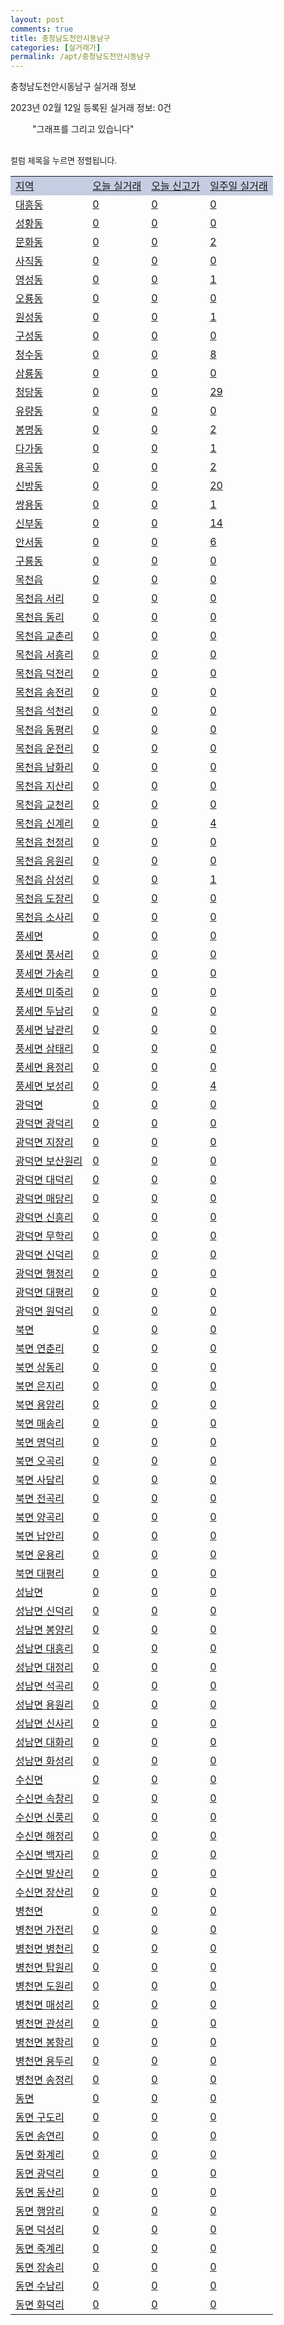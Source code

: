 ```yaml
---
layout: post
comments: true
title: 충청남도천안시동남구
categories: [실거래가]
permalink: /apt/충청남도천안시동남구
---
```


충청남도천안시동남구 실거래 정보

2023년 02월 12일 등록된 실거래 정보: 0건

<!--<script async src="https://pagead2.googlesyndication.com/pagead/js/adsbygoogle.js?client=ca-pub-3485438051770037"
 crossorigin="anonymous"></script>-->

<script type="text/javascript">
  google.charts.load('current', {'packages':['corechart']});
  google.charts.setOnLoadCallback(drawChart);

  function drawChart() {
    var data = google.visualization.arrayToDataTable([['거래일', '매매', '전월세', '전매'], ['21-01', 11, 6, 1], ['21-02', 0, 2, 0], ['21-03', 0, 2, 0], ['21-04', 0, 1, 0], ['21-05', 0, 0, 1], ['21-06', 0, 2, 0], ['21-07', 2, 20, 1], ['21-08', 112, 87, 19], ['21-09', 25, 12, 8], ['21-10', 5, 1, 1], ['21-11', 9, 5, 0], ['21-12', 0, 2, 0], ['22-01', 0, 31, 3], ['22-02', 172, 265, 54], ['22-03', 340, 282, 107], ['22-04', 406, 419, 77], ['22-05', 317, 335, 68], ['22-06', 255, 488, 27], ['22-07', 211, 352, 28], ['22-08', 199, 308, 17], ['22-09', 193, 280, 42], ['22-10', 217, 295, 39], ['22-11', 163, 304, 51], ['22-12', 191, 315, 52], ['23-01', 170, 247, 54], ['23-02', 49, 52, 28]]);

    var options = {
      title: '최근 1년간 유형별 거래량 추이',
      legend: { position: 'bottom' }
    };

    setTimeout(function() {
        var chart = new google.visualization.LineChart(document.getElementById('columnchart_material'));
        chart.draw(data, (options));
        document.getElementById('loading').style.display = 'none';
        var dayLabel = (new Date()).getDay();
        if (dayLabel < 2) {
            sorttable.innerSortFunction.apply(document.getElementById('week'), []);
            sorttable.innerSortFunction.apply(document.getElementById('week'), []);        
        }
        else {
            sorttable.innerSortFunction.apply(document.getElementById('today'), []);
            sorttable.innerSortFunction.apply(document.getElementById('today'), []);
        }
    }, 200);

  }
</script>

<div id="loading" style="z-index:20; display: block; margin-left: 35px">"그래프를 그리고 있습니다"</div>
<div id="columnchart_material" style="width: 95%; margin-left: -35px; display: block"></div>
<!--<div style="width: 95%; margin-left: -35px; display: block">
      <script async src="https://pagead2.googlesyndication.com/pagead/js/adsbygoogle.js?client=ca-pub-3485438051770037"
          crossorigin="anonymous"></script>
      <ins class="adsbygoogle"
          style="display:block"
          data-ad-format="fluid"
          data-ad-layout-key="-fb+5w+4e-db+86"
          data-ad-client="ca-pub-3485438051770037"
          data-ad-slot="1827090281"></ins>
      <script>
          (adsbygoogle = window.adsbygoogle || []).push({});
      </script>
</div>-->
<br>

<font size='small' style='font-size: small;'>컬럼 제목을 누르면 정렬됩니다.</font>
<table class="sortable">
  <tr style='background-color: rgba(114, 132, 186,0.4);'>
    <td id="region"><a href="#">지역</a></td>
    <td id="today"><a href="#">오늘 실거래</a></td>
    <td id="today_new"><a href="#">오늘 신고가</a></td>
    <td id="week"><a href="#">일주일 실거래</a></td>
  </tr>

  
  <tr class="item">
    <td><a href="충청남도천안시동남구대흥동">대흥동</a></td>
    <td><a href="충청남도천안시동남구대흥동">0</a></td>
    <td><a href="충청남도천안시동남구대흥동">0</a></td>
    <td><a href="충청남도천안시동남구대흥동">0</a></td>
  </tr>
    

  <tr class="item">
    <td><a href="충청남도천안시동남구성황동">성황동</a></td>
    <td><a href="충청남도천안시동남구성황동">0</a></td>
    <td><a href="충청남도천안시동남구성황동">0</a></td>
    <td><a href="충청남도천안시동남구성황동">0</a></td>
  </tr>
    

  <tr class="item">
    <td><a href="충청남도천안시동남구문화동">문화동</a></td>
    <td><a href="충청남도천안시동남구문화동">0</a></td>
    <td><a href="충청남도천안시동남구문화동">0</a></td>
    <td><a href="충청남도천안시동남구문화동">2</a></td>
  </tr>
    

  <tr class="item">
    <td><a href="충청남도천안시동남구사직동">사직동</a></td>
    <td><a href="충청남도천안시동남구사직동">0</a></td>
    <td><a href="충청남도천안시동남구사직동">0</a></td>
    <td><a href="충청남도천안시동남구사직동">0</a></td>
  </tr>
    

  <tr class="item">
    <td><a href="충청남도천안시동남구영성동">영성동</a></td>
    <td><a href="충청남도천안시동남구영성동">0</a></td>
    <td><a href="충청남도천안시동남구영성동">0</a></td>
    <td><a href="충청남도천안시동남구영성동">1</a></td>
  </tr>
    

  <tr class="item">
    <td><a href="충청남도천안시동남구오룡동">오룡동</a></td>
    <td><a href="충청남도천안시동남구오룡동">0</a></td>
    <td><a href="충청남도천안시동남구오룡동">0</a></td>
    <td><a href="충청남도천안시동남구오룡동">0</a></td>
  </tr>
    

  <tr class="item">
    <td><a href="충청남도천안시동남구원성동">원성동</a></td>
    <td><a href="충청남도천안시동남구원성동">0</a></td>
    <td><a href="충청남도천안시동남구원성동">0</a></td>
    <td><a href="충청남도천안시동남구원성동">1</a></td>
  </tr>
    

  <tr class="item">
    <td><a href="충청남도천안시동남구구성동">구성동</a></td>
    <td><a href="충청남도천안시동남구구성동">0</a></td>
    <td><a href="충청남도천안시동남구구성동">0</a></td>
    <td><a href="충청남도천안시동남구구성동">0</a></td>
  </tr>
    

  <tr class="item">
    <td><a href="충청남도천안시동남구청수동">청수동</a></td>
    <td><a href="충청남도천안시동남구청수동">0</a></td>
    <td><a href="충청남도천안시동남구청수동">0</a></td>
    <td><a href="충청남도천안시동남구청수동">8</a></td>
  </tr>
    

  <tr class="item">
    <td><a href="충청남도천안시동남구삼룡동">삼룡동</a></td>
    <td><a href="충청남도천안시동남구삼룡동">0</a></td>
    <td><a href="충청남도천안시동남구삼룡동">0</a></td>
    <td><a href="충청남도천안시동남구삼룡동">0</a></td>
  </tr>
    

  <tr class="item">
    <td><a href="충청남도천안시동남구청당동">청당동</a></td>
    <td><a href="충청남도천안시동남구청당동">0</a></td>
    <td><a href="충청남도천안시동남구청당동">0</a></td>
    <td><a href="충청남도천안시동남구청당동">29</a></td>
  </tr>
    

  <tr class="item">
    <td><a href="충청남도천안시동남구유량동">유량동</a></td>
    <td><a href="충청남도천안시동남구유량동">0</a></td>
    <td><a href="충청남도천안시동남구유량동">0</a></td>
    <td><a href="충청남도천안시동남구유량동">0</a></td>
  </tr>
    

  <tr class="item">
    <td><a href="충청남도천안시동남구봉명동">봉명동</a></td>
    <td><a href="충청남도천안시동남구봉명동">0</a></td>
    <td><a href="충청남도천안시동남구봉명동">0</a></td>
    <td><a href="충청남도천안시동남구봉명동">2</a></td>
  </tr>
    

  <tr class="item">
    <td><a href="충청남도천안시동남구다가동">다가동</a></td>
    <td><a href="충청남도천안시동남구다가동">0</a></td>
    <td><a href="충청남도천안시동남구다가동">0</a></td>
    <td><a href="충청남도천안시동남구다가동">1</a></td>
  </tr>
    

  <tr class="item">
    <td><a href="충청남도천안시동남구용곡동">용곡동</a></td>
    <td><a href="충청남도천안시동남구용곡동">0</a></td>
    <td><a href="충청남도천안시동남구용곡동">0</a></td>
    <td><a href="충청남도천안시동남구용곡동">2</a></td>
  </tr>
    

  <tr class="item">
    <td><a href="충청남도천안시동남구신방동">신방동</a></td>
    <td><a href="충청남도천안시동남구신방동">0</a></td>
    <td><a href="충청남도천안시동남구신방동">0</a></td>
    <td><a href="충청남도천안시동남구신방동">20</a></td>
  </tr>
    

  <tr class="item">
    <td><a href="충청남도천안시동남구쌍용동">쌍용동</a></td>
    <td><a href="충청남도천안시동남구쌍용동">0</a></td>
    <td><a href="충청남도천안시동남구쌍용동">0</a></td>
    <td><a href="충청남도천안시동남구쌍용동">1</a></td>
  </tr>
    

  <tr class="item">
    <td><a href="충청남도천안시동남구신부동">신부동</a></td>
    <td><a href="충청남도천안시동남구신부동">0</a></td>
    <td><a href="충청남도천안시동남구신부동">0</a></td>
    <td><a href="충청남도천안시동남구신부동">14</a></td>
  </tr>
    

  <tr class="item">
    <td><a href="충청남도천안시동남구안서동">안서동</a></td>
    <td><a href="충청남도천안시동남구안서동">0</a></td>
    <td><a href="충청남도천안시동남구안서동">0</a></td>
    <td><a href="충청남도천안시동남구안서동">6</a></td>
  </tr>
    

  <tr class="item">
    <td><a href="충청남도천안시동남구구룡동">구룡동</a></td>
    <td><a href="충청남도천안시동남구구룡동">0</a></td>
    <td><a href="충청남도천안시동남구구룡동">0</a></td>
    <td><a href="충청남도천안시동남구구룡동">0</a></td>
  </tr>
    

  <tr class="item">
    <td><a href="충청남도천안시동남구목천읍">목천읍</a></td>
    <td><a href="충청남도천안시동남구목천읍">0</a></td>
    <td><a href="충청남도천안시동남구목천읍">0</a></td>
    <td><a href="충청남도천안시동남구목천읍">0</a></td>
  </tr>
    

  <tr class="item">
    <td><a href="충청남도천안시동남구목천읍서리">목천읍 서리</a></td>
    <td><a href="충청남도천안시동남구목천읍서리">0</a></td>
    <td><a href="충청남도천안시동남구목천읍서리">0</a></td>
    <td><a href="충청남도천안시동남구목천읍서리">0</a></td>
  </tr>
    

  <tr class="item">
    <td><a href="충청남도천안시동남구목천읍동리">목천읍 동리</a></td>
    <td><a href="충청남도천안시동남구목천읍동리">0</a></td>
    <td><a href="충청남도천안시동남구목천읍동리">0</a></td>
    <td><a href="충청남도천안시동남구목천읍동리">0</a></td>
  </tr>
    

  <tr class="item">
    <td><a href="충청남도천안시동남구목천읍교촌리">목천읍 교촌리</a></td>
    <td><a href="충청남도천안시동남구목천읍교촌리">0</a></td>
    <td><a href="충청남도천안시동남구목천읍교촌리">0</a></td>
    <td><a href="충청남도천안시동남구목천읍교촌리">0</a></td>
  </tr>
    

  <tr class="item">
    <td><a href="충청남도천안시동남구목천읍서흥리">목천읍 서흥리</a></td>
    <td><a href="충청남도천안시동남구목천읍서흥리">0</a></td>
    <td><a href="충청남도천안시동남구목천읍서흥리">0</a></td>
    <td><a href="충청남도천안시동남구목천읍서흥리">0</a></td>
  </tr>
    

  <tr class="item">
    <td><a href="충청남도천안시동남구목천읍덕전리">목천읍 덕전리</a></td>
    <td><a href="충청남도천안시동남구목천읍덕전리">0</a></td>
    <td><a href="충청남도천안시동남구목천읍덕전리">0</a></td>
    <td><a href="충청남도천안시동남구목천읍덕전리">0</a></td>
  </tr>
    

  <tr class="item">
    <td><a href="충청남도천안시동남구목천읍송전리">목천읍 송전리</a></td>
    <td><a href="충청남도천안시동남구목천읍송전리">0</a></td>
    <td><a href="충청남도천안시동남구목천읍송전리">0</a></td>
    <td><a href="충청남도천안시동남구목천읍송전리">0</a></td>
  </tr>
    

  <tr class="item">
    <td><a href="충청남도천안시동남구목천읍석천리">목천읍 석천리</a></td>
    <td><a href="충청남도천안시동남구목천읍석천리">0</a></td>
    <td><a href="충청남도천안시동남구목천읍석천리">0</a></td>
    <td><a href="충청남도천안시동남구목천읍석천리">0</a></td>
  </tr>
    

  <tr class="item">
    <td><a href="충청남도천안시동남구목천읍동평리">목천읍 동평리</a></td>
    <td><a href="충청남도천안시동남구목천읍동평리">0</a></td>
    <td><a href="충청남도천안시동남구목천읍동평리">0</a></td>
    <td><a href="충청남도천안시동남구목천읍동평리">0</a></td>
  </tr>
    

  <tr class="item">
    <td><a href="충청남도천안시동남구목천읍운전리">목천읍 운전리</a></td>
    <td><a href="충청남도천안시동남구목천읍운전리">0</a></td>
    <td><a href="충청남도천안시동남구목천읍운전리">0</a></td>
    <td><a href="충청남도천안시동남구목천읍운전리">0</a></td>
  </tr>
    

  <tr class="item">
    <td><a href="충청남도천안시동남구목천읍남화리">목천읍 남화리</a></td>
    <td><a href="충청남도천안시동남구목천읍남화리">0</a></td>
    <td><a href="충청남도천안시동남구목천읍남화리">0</a></td>
    <td><a href="충청남도천안시동남구목천읍남화리">0</a></td>
  </tr>
    

  <tr class="item">
    <td><a href="충청남도천안시동남구목천읍지산리">목천읍 지산리</a></td>
    <td><a href="충청남도천안시동남구목천읍지산리">0</a></td>
    <td><a href="충청남도천안시동남구목천읍지산리">0</a></td>
    <td><a href="충청남도천안시동남구목천읍지산리">0</a></td>
  </tr>
    

  <tr class="item">
    <td><a href="충청남도천안시동남구목천읍교천리">목천읍 교천리</a></td>
    <td><a href="충청남도천안시동남구목천읍교천리">0</a></td>
    <td><a href="충청남도천안시동남구목천읍교천리">0</a></td>
    <td><a href="충청남도천안시동남구목천읍교천리">0</a></td>
  </tr>
    

  <tr class="item">
    <td><a href="충청남도천안시동남구목천읍신계리">목천읍 신계리</a></td>
    <td><a href="충청남도천안시동남구목천읍신계리">0</a></td>
    <td><a href="충청남도천안시동남구목천읍신계리">0</a></td>
    <td><a href="충청남도천안시동남구목천읍신계리">4</a></td>
  </tr>
    

  <tr class="item">
    <td><a href="충청남도천안시동남구목천읍천정리">목천읍 천정리</a></td>
    <td><a href="충청남도천안시동남구목천읍천정리">0</a></td>
    <td><a href="충청남도천안시동남구목천읍천정리">0</a></td>
    <td><a href="충청남도천안시동남구목천읍천정리">0</a></td>
  </tr>
    

  <tr class="item">
    <td><a href="충청남도천안시동남구목천읍응원리">목천읍 응원리</a></td>
    <td><a href="충청남도천안시동남구목천읍응원리">0</a></td>
    <td><a href="충청남도천안시동남구목천읍응원리">0</a></td>
    <td><a href="충청남도천안시동남구목천읍응원리">0</a></td>
  </tr>
    

  <tr class="item">
    <td><a href="충청남도천안시동남구목천읍삼성리">목천읍 삼성리</a></td>
    <td><a href="충청남도천안시동남구목천읍삼성리">0</a></td>
    <td><a href="충청남도천안시동남구목천읍삼성리">0</a></td>
    <td><a href="충청남도천안시동남구목천읍삼성리">1</a></td>
  </tr>
    

  <tr class="item">
    <td><a href="충청남도천안시동남구목천읍도장리">목천읍 도장리</a></td>
    <td><a href="충청남도천안시동남구목천읍도장리">0</a></td>
    <td><a href="충청남도천안시동남구목천읍도장리">0</a></td>
    <td><a href="충청남도천안시동남구목천읍도장리">0</a></td>
  </tr>
    

  <tr class="item">
    <td><a href="충청남도천안시동남구목천읍소사리">목천읍 소사리</a></td>
    <td><a href="충청남도천안시동남구목천읍소사리">0</a></td>
    <td><a href="충청남도천안시동남구목천읍소사리">0</a></td>
    <td><a href="충청남도천안시동남구목천읍소사리">0</a></td>
  </tr>
    

  <tr class="item">
    <td><a href="충청남도천안시동남구풍세면">풍세면</a></td>
    <td><a href="충청남도천안시동남구풍세면">0</a></td>
    <td><a href="충청남도천안시동남구풍세면">0</a></td>
    <td><a href="충청남도천안시동남구풍세면">0</a></td>
  </tr>
    

  <tr class="item">
    <td><a href="충청남도천안시동남구풍세면풍서리">풍세면 풍서리</a></td>
    <td><a href="충청남도천안시동남구풍세면풍서리">0</a></td>
    <td><a href="충청남도천안시동남구풍세면풍서리">0</a></td>
    <td><a href="충청남도천안시동남구풍세면풍서리">0</a></td>
  </tr>
    

  <tr class="item">
    <td><a href="충청남도천안시동남구풍세면가송리">풍세면 가송리</a></td>
    <td><a href="충청남도천안시동남구풍세면가송리">0</a></td>
    <td><a href="충청남도천안시동남구풍세면가송리">0</a></td>
    <td><a href="충청남도천안시동남구풍세면가송리">0</a></td>
  </tr>
    

  <tr class="item">
    <td><a href="충청남도천안시동남구풍세면미죽리">풍세면 미죽리</a></td>
    <td><a href="충청남도천안시동남구풍세면미죽리">0</a></td>
    <td><a href="충청남도천안시동남구풍세면미죽리">0</a></td>
    <td><a href="충청남도천안시동남구풍세면미죽리">0</a></td>
  </tr>
    

  <tr class="item">
    <td><a href="충청남도천안시동남구풍세면두남리">풍세면 두남리</a></td>
    <td><a href="충청남도천안시동남구풍세면두남리">0</a></td>
    <td><a href="충청남도천안시동남구풍세면두남리">0</a></td>
    <td><a href="충청남도천안시동남구풍세면두남리">0</a></td>
  </tr>
    

  <tr class="item">
    <td><a href="충청남도천안시동남구풍세면남관리">풍세면 남관리</a></td>
    <td><a href="충청남도천안시동남구풍세면남관리">0</a></td>
    <td><a href="충청남도천안시동남구풍세면남관리">0</a></td>
    <td><a href="충청남도천안시동남구풍세면남관리">0</a></td>
  </tr>
    

  <tr class="item">
    <td><a href="충청남도천안시동남구풍세면삼태리">풍세면 삼태리</a></td>
    <td><a href="충청남도천안시동남구풍세면삼태리">0</a></td>
    <td><a href="충청남도천안시동남구풍세면삼태리">0</a></td>
    <td><a href="충청남도천안시동남구풍세면삼태리">0</a></td>
  </tr>
    

  <tr class="item">
    <td><a href="충청남도천안시동남구풍세면용정리">풍세면 용정리</a></td>
    <td><a href="충청남도천안시동남구풍세면용정리">0</a></td>
    <td><a href="충청남도천안시동남구풍세면용정리">0</a></td>
    <td><a href="충청남도천안시동남구풍세면용정리">0</a></td>
  </tr>
    

  <tr class="item">
    <td><a href="충청남도천안시동남구풍세면보성리">풍세면 보성리</a></td>
    <td><a href="충청남도천안시동남구풍세면보성리">0</a></td>
    <td><a href="충청남도천안시동남구풍세면보성리">0</a></td>
    <td><a href="충청남도천안시동남구풍세면보성리">4</a></td>
  </tr>
    

  <tr class="item">
    <td><a href="충청남도천안시동남구광덕면">광덕면</a></td>
    <td><a href="충청남도천안시동남구광덕면">0</a></td>
    <td><a href="충청남도천안시동남구광덕면">0</a></td>
    <td><a href="충청남도천안시동남구광덕면">0</a></td>
  </tr>
    

  <tr class="item">
    <td><a href="충청남도천안시동남구광덕면광덕리">광덕면 광덕리</a></td>
    <td><a href="충청남도천안시동남구광덕면광덕리">0</a></td>
    <td><a href="충청남도천안시동남구광덕면광덕리">0</a></td>
    <td><a href="충청남도천안시동남구광덕면광덕리">0</a></td>
  </tr>
    

  <tr class="item">
    <td><a href="충청남도천안시동남구광덕면지장리">광덕면 지장리</a></td>
    <td><a href="충청남도천안시동남구광덕면지장리">0</a></td>
    <td><a href="충청남도천안시동남구광덕면지장리">0</a></td>
    <td><a href="충청남도천안시동남구광덕면지장리">0</a></td>
  </tr>
    

  <tr class="item">
    <td><a href="충청남도천안시동남구광덕면보산원리">광덕면 보산원리</a></td>
    <td><a href="충청남도천안시동남구광덕면보산원리">0</a></td>
    <td><a href="충청남도천안시동남구광덕면보산원리">0</a></td>
    <td><a href="충청남도천안시동남구광덕면보산원리">0</a></td>
  </tr>
    

  <tr class="item">
    <td><a href="충청남도천안시동남구광덕면대덕리">광덕면 대덕리</a></td>
    <td><a href="충청남도천안시동남구광덕면대덕리">0</a></td>
    <td><a href="충청남도천안시동남구광덕면대덕리">0</a></td>
    <td><a href="충청남도천안시동남구광덕면대덕리">0</a></td>
  </tr>
    

  <tr class="item">
    <td><a href="충청남도천안시동남구광덕면매당리">광덕면 매당리</a></td>
    <td><a href="충청남도천안시동남구광덕면매당리">0</a></td>
    <td><a href="충청남도천안시동남구광덕면매당리">0</a></td>
    <td><a href="충청남도천안시동남구광덕면매당리">0</a></td>
  </tr>
    

  <tr class="item">
    <td><a href="충청남도천안시동남구광덕면신흥리">광덕면 신흥리</a></td>
    <td><a href="충청남도천안시동남구광덕면신흥리">0</a></td>
    <td><a href="충청남도천안시동남구광덕면신흥리">0</a></td>
    <td><a href="충청남도천안시동남구광덕면신흥리">0</a></td>
  </tr>
    

  <tr class="item">
    <td><a href="충청남도천안시동남구광덕면무학리">광덕면 무학리</a></td>
    <td><a href="충청남도천안시동남구광덕면무학리">0</a></td>
    <td><a href="충청남도천안시동남구광덕면무학리">0</a></td>
    <td><a href="충청남도천안시동남구광덕면무학리">0</a></td>
  </tr>
    

  <tr class="item">
    <td><a href="충청남도천안시동남구광덕면신덕리">광덕면 신덕리</a></td>
    <td><a href="충청남도천안시동남구광덕면신덕리">0</a></td>
    <td><a href="충청남도천안시동남구광덕면신덕리">0</a></td>
    <td><a href="충청남도천안시동남구광덕면신덕리">0</a></td>
  </tr>
    

  <tr class="item">
    <td><a href="충청남도천안시동남구광덕면행정리">광덕면 행정리</a></td>
    <td><a href="충청남도천안시동남구광덕면행정리">0</a></td>
    <td><a href="충청남도천안시동남구광덕면행정리">0</a></td>
    <td><a href="충청남도천안시동남구광덕면행정리">0</a></td>
  </tr>
    

  <tr class="item">
    <td><a href="충청남도천안시동남구광덕면대평리">광덕면 대평리</a></td>
    <td><a href="충청남도천안시동남구광덕면대평리">0</a></td>
    <td><a href="충청남도천안시동남구광덕면대평리">0</a></td>
    <td><a href="충청남도천안시동남구광덕면대평리">0</a></td>
  </tr>
    

  <tr class="item">
    <td><a href="충청남도천안시동남구광덕면원덕리">광덕면 원덕리</a></td>
    <td><a href="충청남도천안시동남구광덕면원덕리">0</a></td>
    <td><a href="충청남도천안시동남구광덕면원덕리">0</a></td>
    <td><a href="충청남도천안시동남구광덕면원덕리">0</a></td>
  </tr>
    

  <tr class="item">
    <td><a href="충청남도천안시동남구북면">북면</a></td>
    <td><a href="충청남도천안시동남구북면">0</a></td>
    <td><a href="충청남도천안시동남구북면">0</a></td>
    <td><a href="충청남도천안시동남구북면">0</a></td>
  </tr>
    

  <tr class="item">
    <td><a href="충청남도천안시동남구북면연춘리">북면 연춘리</a></td>
    <td><a href="충청남도천안시동남구북면연춘리">0</a></td>
    <td><a href="충청남도천안시동남구북면연춘리">0</a></td>
    <td><a href="충청남도천안시동남구북면연춘리">0</a></td>
  </tr>
    

  <tr class="item">
    <td><a href="충청남도천안시동남구북면상동리">북면 상동리</a></td>
    <td><a href="충청남도천안시동남구북면상동리">0</a></td>
    <td><a href="충청남도천안시동남구북면상동리">0</a></td>
    <td><a href="충청남도천안시동남구북면상동리">0</a></td>
  </tr>
    

  <tr class="item">
    <td><a href="충청남도천안시동남구북면은지리">북면 은지리</a></td>
    <td><a href="충청남도천안시동남구북면은지리">0</a></td>
    <td><a href="충청남도천안시동남구북면은지리">0</a></td>
    <td><a href="충청남도천안시동남구북면은지리">0</a></td>
  </tr>
    

  <tr class="item">
    <td><a href="충청남도천안시동남구북면용암리">북면 용암리</a></td>
    <td><a href="충청남도천안시동남구북면용암리">0</a></td>
    <td><a href="충청남도천안시동남구북면용암리">0</a></td>
    <td><a href="충청남도천안시동남구북면용암리">0</a></td>
  </tr>
    

  <tr class="item">
    <td><a href="충청남도천안시동남구북면매송리">북면 매송리</a></td>
    <td><a href="충청남도천안시동남구북면매송리">0</a></td>
    <td><a href="충청남도천안시동남구북면매송리">0</a></td>
    <td><a href="충청남도천안시동남구북면매송리">0</a></td>
  </tr>
    

  <tr class="item">
    <td><a href="충청남도천안시동남구북면명덕리">북면 명덕리</a></td>
    <td><a href="충청남도천안시동남구북면명덕리">0</a></td>
    <td><a href="충청남도천안시동남구북면명덕리">0</a></td>
    <td><a href="충청남도천안시동남구북면명덕리">0</a></td>
  </tr>
    

  <tr class="item">
    <td><a href="충청남도천안시동남구북면오곡리">북면 오곡리</a></td>
    <td><a href="충청남도천안시동남구북면오곡리">0</a></td>
    <td><a href="충청남도천안시동남구북면오곡리">0</a></td>
    <td><a href="충청남도천안시동남구북면오곡리">0</a></td>
  </tr>
    

  <tr class="item">
    <td><a href="충청남도천안시동남구북면사담리">북면 사담리</a></td>
    <td><a href="충청남도천안시동남구북면사담리">0</a></td>
    <td><a href="충청남도천안시동남구북면사담리">0</a></td>
    <td><a href="충청남도천안시동남구북면사담리">0</a></td>
  </tr>
    

  <tr class="item">
    <td><a href="충청남도천안시동남구북면전곡리">북면 전곡리</a></td>
    <td><a href="충청남도천안시동남구북면전곡리">0</a></td>
    <td><a href="충청남도천안시동남구북면전곡리">0</a></td>
    <td><a href="충청남도천안시동남구북면전곡리">0</a></td>
  </tr>
    

  <tr class="item">
    <td><a href="충청남도천안시동남구북면양곡리">북면 양곡리</a></td>
    <td><a href="충청남도천안시동남구북면양곡리">0</a></td>
    <td><a href="충청남도천안시동남구북면양곡리">0</a></td>
    <td><a href="충청남도천안시동남구북면양곡리">0</a></td>
  </tr>
    

  <tr class="item">
    <td><a href="충청남도천안시동남구북면납안리">북면 납안리</a></td>
    <td><a href="충청남도천안시동남구북면납안리">0</a></td>
    <td><a href="충청남도천안시동남구북면납안리">0</a></td>
    <td><a href="충청남도천안시동남구북면납안리">0</a></td>
  </tr>
    

  <tr class="item">
    <td><a href="충청남도천안시동남구북면운용리">북면 운용리</a></td>
    <td><a href="충청남도천안시동남구북면운용리">0</a></td>
    <td><a href="충청남도천안시동남구북면운용리">0</a></td>
    <td><a href="충청남도천안시동남구북면운용리">0</a></td>
  </tr>
    

  <tr class="item">
    <td><a href="충청남도천안시동남구북면대평리">북면 대평리</a></td>
    <td><a href="충청남도천안시동남구북면대평리">0</a></td>
    <td><a href="충청남도천안시동남구북면대평리">0</a></td>
    <td><a href="충청남도천안시동남구북면대평리">0</a></td>
  </tr>
    

  <tr class="item">
    <td><a href="충청남도천안시동남구성남면">성남면</a></td>
    <td><a href="충청남도천안시동남구성남면">0</a></td>
    <td><a href="충청남도천안시동남구성남면">0</a></td>
    <td><a href="충청남도천안시동남구성남면">0</a></td>
  </tr>
    

  <tr class="item">
    <td><a href="충청남도천안시동남구성남면신덕리">성남면 신덕리</a></td>
    <td><a href="충청남도천안시동남구성남면신덕리">0</a></td>
    <td><a href="충청남도천안시동남구성남면신덕리">0</a></td>
    <td><a href="충청남도천안시동남구성남면신덕리">0</a></td>
  </tr>
    

  <tr class="item">
    <td><a href="충청남도천안시동남구성남면봉양리">성남면 봉양리</a></td>
    <td><a href="충청남도천안시동남구성남면봉양리">0</a></td>
    <td><a href="충청남도천안시동남구성남면봉양리">0</a></td>
    <td><a href="충청남도천안시동남구성남면봉양리">0</a></td>
  </tr>
    

  <tr class="item">
    <td><a href="충청남도천안시동남구성남면대흥리">성남면 대흥리</a></td>
    <td><a href="충청남도천안시동남구성남면대흥리">0</a></td>
    <td><a href="충청남도천안시동남구성남면대흥리">0</a></td>
    <td><a href="충청남도천안시동남구성남면대흥리">0</a></td>
  </tr>
    

  <tr class="item">
    <td><a href="충청남도천안시동남구성남면대정리">성남면 대정리</a></td>
    <td><a href="충청남도천안시동남구성남면대정리">0</a></td>
    <td><a href="충청남도천안시동남구성남면대정리">0</a></td>
    <td><a href="충청남도천안시동남구성남면대정리">0</a></td>
  </tr>
    

  <tr class="item">
    <td><a href="충청남도천안시동남구성남면석곡리">성남면 석곡리</a></td>
    <td><a href="충청남도천안시동남구성남면석곡리">0</a></td>
    <td><a href="충청남도천안시동남구성남면석곡리">0</a></td>
    <td><a href="충청남도천안시동남구성남면석곡리">0</a></td>
  </tr>
    

  <tr class="item">
    <td><a href="충청남도천안시동남구성남면용원리">성남면 용원리</a></td>
    <td><a href="충청남도천안시동남구성남면용원리">0</a></td>
    <td><a href="충청남도천안시동남구성남면용원리">0</a></td>
    <td><a href="충청남도천안시동남구성남면용원리">0</a></td>
  </tr>
    

  <tr class="item">
    <td><a href="충청남도천안시동남구성남면신사리">성남면 신사리</a></td>
    <td><a href="충청남도천안시동남구성남면신사리">0</a></td>
    <td><a href="충청남도천안시동남구성남면신사리">0</a></td>
    <td><a href="충청남도천안시동남구성남면신사리">0</a></td>
  </tr>
    

  <tr class="item">
    <td><a href="충청남도천안시동남구성남면대화리">성남면 대화리</a></td>
    <td><a href="충청남도천안시동남구성남면대화리">0</a></td>
    <td><a href="충청남도천안시동남구성남면대화리">0</a></td>
    <td><a href="충청남도천안시동남구성남면대화리">0</a></td>
  </tr>
    

  <tr class="item">
    <td><a href="충청남도천안시동남구성남면화성리">성남면 화성리</a></td>
    <td><a href="충청남도천안시동남구성남면화성리">0</a></td>
    <td><a href="충청남도천안시동남구성남면화성리">0</a></td>
    <td><a href="충청남도천안시동남구성남면화성리">0</a></td>
  </tr>
    

  <tr class="item">
    <td><a href="충청남도천안시동남구수신면">수신면</a></td>
    <td><a href="충청남도천안시동남구수신면">0</a></td>
    <td><a href="충청남도천안시동남구수신면">0</a></td>
    <td><a href="충청남도천안시동남구수신면">0</a></td>
  </tr>
    

  <tr class="item">
    <td><a href="충청남도천안시동남구수신면속창리">수신면 속창리</a></td>
    <td><a href="충청남도천안시동남구수신면속창리">0</a></td>
    <td><a href="충청남도천안시동남구수신면속창리">0</a></td>
    <td><a href="충청남도천안시동남구수신면속창리">0</a></td>
  </tr>
    

  <tr class="item">
    <td><a href="충청남도천안시동남구수신면신풍리">수신면 신풍리</a></td>
    <td><a href="충청남도천안시동남구수신면신풍리">0</a></td>
    <td><a href="충청남도천안시동남구수신면신풍리">0</a></td>
    <td><a href="충청남도천안시동남구수신면신풍리">0</a></td>
  </tr>
    

  <tr class="item">
    <td><a href="충청남도천안시동남구수신면해정리">수신면 해정리</a></td>
    <td><a href="충청남도천안시동남구수신면해정리">0</a></td>
    <td><a href="충청남도천안시동남구수신면해정리">0</a></td>
    <td><a href="충청남도천안시동남구수신면해정리">0</a></td>
  </tr>
    

  <tr class="item">
    <td><a href="충청남도천안시동남구수신면백자리">수신면 백자리</a></td>
    <td><a href="충청남도천안시동남구수신면백자리">0</a></td>
    <td><a href="충청남도천안시동남구수신면백자리">0</a></td>
    <td><a href="충청남도천안시동남구수신면백자리">0</a></td>
  </tr>
    

  <tr class="item">
    <td><a href="충청남도천안시동남구수신면발산리">수신면 발산리</a></td>
    <td><a href="충청남도천안시동남구수신면발산리">0</a></td>
    <td><a href="충청남도천안시동남구수신면발산리">0</a></td>
    <td><a href="충청남도천안시동남구수신면발산리">0</a></td>
  </tr>
    

  <tr class="item">
    <td><a href="충청남도천안시동남구수신면장산리">수신면 장산리</a></td>
    <td><a href="충청남도천안시동남구수신면장산리">0</a></td>
    <td><a href="충청남도천안시동남구수신면장산리">0</a></td>
    <td><a href="충청남도천안시동남구수신면장산리">0</a></td>
  </tr>
    

  <tr class="item">
    <td><a href="충청남도천안시동남구병천면">병천면</a></td>
    <td><a href="충청남도천안시동남구병천면">0</a></td>
    <td><a href="충청남도천안시동남구병천면">0</a></td>
    <td><a href="충청남도천안시동남구병천면">0</a></td>
  </tr>
    

  <tr class="item">
    <td><a href="충청남도천안시동남구병천면가전리">병천면 가전리</a></td>
    <td><a href="충청남도천안시동남구병천면가전리">0</a></td>
    <td><a href="충청남도천안시동남구병천면가전리">0</a></td>
    <td><a href="충청남도천안시동남구병천면가전리">0</a></td>
  </tr>
    

  <tr class="item">
    <td><a href="충청남도천안시동남구병천면병천리">병천면 병천리</a></td>
    <td><a href="충청남도천안시동남구병천면병천리">0</a></td>
    <td><a href="충청남도천안시동남구병천면병천리">0</a></td>
    <td><a href="충청남도천안시동남구병천면병천리">0</a></td>
  </tr>
    

  <tr class="item">
    <td><a href="충청남도천안시동남구병천면탑원리">병천면 탑원리</a></td>
    <td><a href="충청남도천안시동남구병천면탑원리">0</a></td>
    <td><a href="충청남도천안시동남구병천면탑원리">0</a></td>
    <td><a href="충청남도천안시동남구병천면탑원리">0</a></td>
  </tr>
    

  <tr class="item">
    <td><a href="충청남도천안시동남구병천면도원리">병천면 도원리</a></td>
    <td><a href="충청남도천안시동남구병천면도원리">0</a></td>
    <td><a href="충청남도천안시동남구병천면도원리">0</a></td>
    <td><a href="충청남도천안시동남구병천면도원리">0</a></td>
  </tr>
    

  <tr class="item">
    <td><a href="충청남도천안시동남구병천면매성리">병천면 매성리</a></td>
    <td><a href="충청남도천안시동남구병천면매성리">0</a></td>
    <td><a href="충청남도천안시동남구병천면매성리">0</a></td>
    <td><a href="충청남도천안시동남구병천면매성리">0</a></td>
  </tr>
    

  <tr class="item">
    <td><a href="충청남도천안시동남구병천면관성리">병천면 관성리</a></td>
    <td><a href="충청남도천안시동남구병천면관성리">0</a></td>
    <td><a href="충청남도천안시동남구병천면관성리">0</a></td>
    <td><a href="충청남도천안시동남구병천면관성리">0</a></td>
  </tr>
    

  <tr class="item">
    <td><a href="충청남도천안시동남구병천면봉항리">병천면 봉항리</a></td>
    <td><a href="충청남도천안시동남구병천면봉항리">0</a></td>
    <td><a href="충청남도천안시동남구병천면봉항리">0</a></td>
    <td><a href="충청남도천안시동남구병천면봉항리">0</a></td>
  </tr>
    

  <tr class="item">
    <td><a href="충청남도천안시동남구병천면용두리">병천면 용두리</a></td>
    <td><a href="충청남도천안시동남구병천면용두리">0</a></td>
    <td><a href="충청남도천안시동남구병천면용두리">0</a></td>
    <td><a href="충청남도천안시동남구병천면용두리">0</a></td>
  </tr>
    

  <tr class="item">
    <td><a href="충청남도천안시동남구병천면송정리">병천면 송정리</a></td>
    <td><a href="충청남도천안시동남구병천면송정리">0</a></td>
    <td><a href="충청남도천안시동남구병천면송정리">0</a></td>
    <td><a href="충청남도천안시동남구병천면송정리">0</a></td>
  </tr>
    

  <tr class="item">
    <td><a href="충청남도천안시동남구동면">동면</a></td>
    <td><a href="충청남도천안시동남구동면">0</a></td>
    <td><a href="충청남도천안시동남구동면">0</a></td>
    <td><a href="충청남도천안시동남구동면">0</a></td>
  </tr>
    

  <tr class="item">
    <td><a href="충청남도천안시동남구동면구도리">동면 구도리</a></td>
    <td><a href="충청남도천안시동남구동면구도리">0</a></td>
    <td><a href="충청남도천안시동남구동면구도리">0</a></td>
    <td><a href="충청남도천안시동남구동면구도리">0</a></td>
  </tr>
    

  <tr class="item">
    <td><a href="충청남도천안시동남구동면송연리">동면 송연리</a></td>
    <td><a href="충청남도천안시동남구동면송연리">0</a></td>
    <td><a href="충청남도천안시동남구동면송연리">0</a></td>
    <td><a href="충청남도천안시동남구동면송연리">0</a></td>
  </tr>
    

  <tr class="item">
    <td><a href="충청남도천안시동남구동면화계리">동면 화계리</a></td>
    <td><a href="충청남도천안시동남구동면화계리">0</a></td>
    <td><a href="충청남도천안시동남구동면화계리">0</a></td>
    <td><a href="충청남도천안시동남구동면화계리">0</a></td>
  </tr>
    

  <tr class="item">
    <td><a href="충청남도천안시동남구동면광덕리">동면 광덕리</a></td>
    <td><a href="충청남도천안시동남구동면광덕리">0</a></td>
    <td><a href="충청남도천안시동남구동면광덕리">0</a></td>
    <td><a href="충청남도천안시동남구동면광덕리">0</a></td>
  </tr>
    

  <tr class="item">
    <td><a href="충청남도천안시동남구동면동산리">동면 동산리</a></td>
    <td><a href="충청남도천안시동남구동면동산리">0</a></td>
    <td><a href="충청남도천안시동남구동면동산리">0</a></td>
    <td><a href="충청남도천안시동남구동면동산리">0</a></td>
  </tr>
    

  <tr class="item">
    <td><a href="충청남도천안시동남구동면행암리">동면 행암리</a></td>
    <td><a href="충청남도천안시동남구동면행암리">0</a></td>
    <td><a href="충청남도천안시동남구동면행암리">0</a></td>
    <td><a href="충청남도천안시동남구동면행암리">0</a></td>
  </tr>
    

  <tr class="item">
    <td><a href="충청남도천안시동남구동면덕성리">동면 덕성리</a></td>
    <td><a href="충청남도천안시동남구동면덕성리">0</a></td>
    <td><a href="충청남도천안시동남구동면덕성리">0</a></td>
    <td><a href="충청남도천안시동남구동면덕성리">0</a></td>
  </tr>
    

  <tr class="item">
    <td><a href="충청남도천안시동남구동면죽계리">동면 죽계리</a></td>
    <td><a href="충청남도천안시동남구동면죽계리">0</a></td>
    <td><a href="충청남도천안시동남구동면죽계리">0</a></td>
    <td><a href="충청남도천안시동남구동면죽계리">0</a></td>
  </tr>
    

  <tr class="item">
    <td><a href="충청남도천안시동남구동면장송리">동면 장송리</a></td>
    <td><a href="충청남도천안시동남구동면장송리">0</a></td>
    <td><a href="충청남도천안시동남구동면장송리">0</a></td>
    <td><a href="충청남도천안시동남구동면장송리">0</a></td>
  </tr>
    

  <tr class="item">
    <td><a href="충청남도천안시동남구동면수남리">동면 수남리</a></td>
    <td><a href="충청남도천안시동남구동면수남리">0</a></td>
    <td><a href="충청남도천안시동남구동면수남리">0</a></td>
    <td><a href="충청남도천안시동남구동면수남리">0</a></td>
  </tr>
    

  <tr class="item">
    <td><a href="충청남도천안시동남구동면화덕리">동면 화덕리</a></td>
    <td><a href="충청남도천안시동남구동면화덕리">0</a></td>
    <td><a href="충청남도천안시동남구동면화덕리">0</a></td>
    <td><a href="충청남도천안시동남구동면화덕리">0</a></td>
  </tr>
    


</table>


    